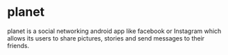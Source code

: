 # planet
planet is a social networking android app like facebook or Instagram which allows its users to share pictures, stories and send messages to their friends.

